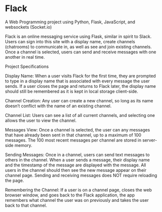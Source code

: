 # Flack

A Web Programming project using Python, Flask, JavaScript, and websockets (Socket.io)

Flack is an online messaging service using Flask, similar in spirit to Slack. Users can sign into this site with a display name, create channels (chatrooms) to communicate in, as well as see and join existing channels. Once a channel is selected, users can send and receive messages with one another in real time.
 
Project Specifications
 
Display Name: When a user visits Flack for the first time, they are prompted to type in a display name that is associated with every message the user sends. If a user closes the page and returns to Flack later, the display name should still be remembered as it is kept in local storage client-side.

Channel Creation: Any user can create a new channel, so long as its name doesn’t conflict with the name of an existing channel.

Channel List: Users can see a list of all current channels, and selecting one allows the user to view the channel. 

Messages View: Once a channel is selected, the user can any messages that have already been sent in that channel, up to a maximum of 100 messages. The 100 most recent messages per channel are stored in server-side memory.

Sending Messages: Once in a channel, users can send text messages to others in the channel. When a user sends a message, their display name and the timestamp of the message are displayed with the message. All users in the channel should then see the new message appear on their channel page. Sending and receiving messages does NOT require reloading the page.

Remembering the Channel: If a user is on a channel page, closes the web browser window, and goes back to the Flack application, the app remembers what channel the user was on previously and takes the user back to that channel.





